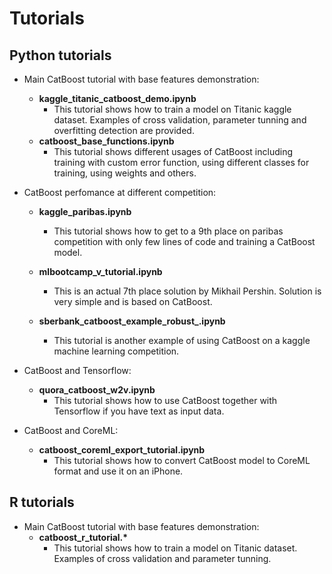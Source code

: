 # Tutorials

## Python tutorials

* Main CatBoost tutorial with base features demonstration:
    * __kaggle_titanic_catboost_demo.ipynb__ 
        * This tutorial shows how to train a model on Titanic kaggle dataset. Examples of cross validation, parameter tunning and overfitting detection are provided.
    * __catboost_base_functions.ipynb__
        * This tutorial shows different usages of CatBoost including training with custom error function, using different classes for training, using weights and others.

* CatBoost perfomance at different competition: 
    * __kaggle_paribas.ipynb__ 
        * This tutorial shows how to get to a 9th place on paribas competition with only few lines of code and training a CatBoost model. 

    * __mlbootcamp_v_tutorial.ipynb__
        * This is an actual 7th place solution by Mikhail Pershin. Solution is very simple and is based on CatBoost.

    * __sberbank\_catboost\_example\_robust\_.ipynb__ 
        * This tutorial is another example of using CatBoost on a kaggle machine learning competition. 

* CatBoost and Tensorflow:
    * __quora_catboost_w2v.ipynb__ 
        * This tutorial shows how to use CatBoost together with Tensorflow if you have text as input data.

* CatBoost and CoreML:
    * __catboost_coreml_export_tutorial.ipynb__ 
        * This tutorial shows how to convert CatBoost model to CoreML format and use it on an iPhone.

## R tutorials

* Main CatBoost tutorial with base features demonstration:
    * __catboost\_r\_tutorial.\*__
         * This tutorial shows how to train a model on Titanic dataset. Examples of cross validation and parameter tunning.

